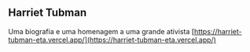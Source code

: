 ## Harriet Tubman

Uma biografia e uma homenagem a uma grande ativista
[https://harriet-tubman-eta.vercel.app/](https://harriet-tubman-eta.vercel.app/)
